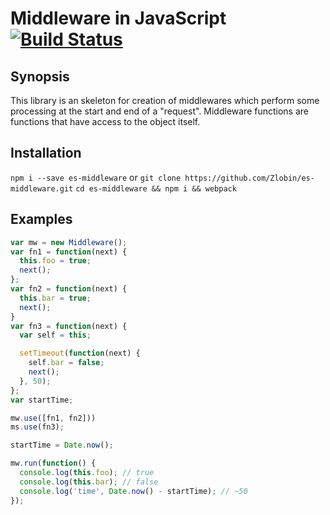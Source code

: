 
# Middleware in JavaScript [![Build Status](https://travis-ci.org/Zlobin/es-middleware.png?branch=master)](https://travis-ci.org/Zlobin/es-middleware)

## Synopsis

This library is an skeleton for creation of middlewares which perform some processing at the start and end of a "request". Middleware functions are functions that have access to the object itself.

## Installation

`npm i --save es-middleware`
or
`git clone https://github.com/Zlobin/es-middleware.git`
`cd es-middleware && npm i && webpack`

## Examples

```js
var mw = new Middleware();
var fn1 = function(next) {
  this.foo = true;
  next();
};
var fn2 = function(next) {
  this.bar = true;
  next();
}
var fn3 = function(next) {
  var self = this;

  setTimeout(function(next) {
    self.bar = false;
    next();
  }, 50);
};
var startTime;

mw.use([fn1, fn2]))
ms.use(fn3);

startTime = Date.now();

mw.run(function() {
  console.log(this.foo); // true
  console.log(this.bar); // false
  console.log('time', Date.now() - startTime); // ~50
});
```
